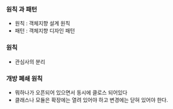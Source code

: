 ### 원칙 과 패턴
- 원칙 : 객체지향 설계 원칙
- 패턴 : 객체지향 디자인 패턴

### 원칙
- 관심사의 분리

### 개방 폐쇄 원칙
- 뭐하나가 오픈되어 있으면서 동시에 클로스 되어있다
- 클래스나 모듈은 확장에는 열려 있어야 하고 변경에는 닫혀 있어야 한다.
